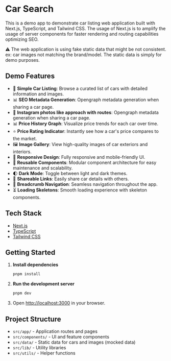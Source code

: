 # Car Search

This is a demo app to demonstrate car listing web application built with Next.js, TypeScript, and Tailwind CSS.
The usage of Next.js is to amplify the usage of server components for faster rendering and routing capabilities optimizing SEO.

⚠️ The web application is using fake static data that might be not consistent. ex: car images not matching the brand/model. The static data is simply for demo purposes.

## Demo Features

- 🚗 **Simple Car Listing**: Browse a curated list of cars with detailed information and images.
- 📊 **SEO Metadata Generation**: Opengraph metadata generation when sharing a car page.
- 🔗 **Instagram photos like approach with routes**: Opengraph metadata generation when sharing a car page.
- 📊 **Price History Graph**: Visualize price trends for each car over time.
- ⭐ **Price Rating Indicator**: Instantly see how a car's price compares to the market.
- 🖼️ **Image Gallery**: View high-quality images of car exteriors and interiors.
- 📱 **Responsive Design**: Fully responsive and mobile-friendly UI.
- 🧩 **Reusable Components**: Modular component architecture for easy maintenance and scalability.
- 🌓 **Dark Mode**: Toggle between light and dark themes.
- 🔗 **Shareable Links**: Easily share car details with others.
- 🧭 **Breadcrumb Navigation**: Seamless navigation throughout the app.
- ⏳ **Loading Skeletons**: Smooth loading experience with skeleton components.

## Tech Stack

- [Next.js](https://nextjs.org/)
- [TypeScript](https://www.typescriptlang.org/)
- [Tailwind CSS](https://tailwindcss.com/)

## Getting Started

1. **Install dependencies**
   ```sh
   pnpm install
   ```
2. **Run the development server**
   ```sh
   pnpm dev
   ```
3. Open [http://localhost:3000](http://localhost:3000) in your browser.

## Project Structure

- `src/app/` - Application routes and pages
- `src/components/` - UI and feature components
- `src/data/` - Static data for cars and images (mocked data)
- `src/lib/` - Utility libraries
- `src/utils/` - Helper functions
